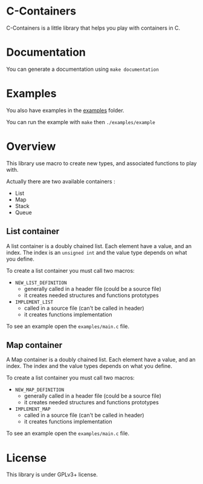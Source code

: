 C-Containers
============

C-Containers is a little library that helps you play with containers in C.

Documentation
=============

You can generate a documentation using `make documentation`

Examples
========

You also have examples in the [examples](examples/) folder.

You can run the example with `make` then `./examples/example`

Overview
========
This library use macro to create new types, and associated functions to play with.

Actually there are two available containers :
- List
- Map
- Stack
- Queue

List container
--------------
A list container is a doubly chained list. Each element have a value, and an index.
The index is an `unsigned int` and the value type depends on what you define.

To create a list container you must call two macros:
- `NEW_LIST_DEFINITION`
	- generally called in a header file (could be a source file)
	- it creates needed structures and functions prototypes
- `IMPLEMENT_LIST`
	- called in a source file (can't be called in header)
	- it creates functions implementation

To see an example open the `examples/main.c` file.

Map container
--------------
A Map container is a doubly chained list. Each element have a value, and an index.
The index and the value types depends on what you define.

To create a list container you must call two macros:
- `NEW_MAP_DEFINITION`
	- generally called in a header file (could be a source file)
	- it creates needed structures and functions prototypes
- `IMPLEMENT_MAP`
	- called in a source file (can't be called in header)
	- it creates functions implementation

To see an example open the `examples/main.c` file.


License
=======
This library is under GPLv3+ license.
